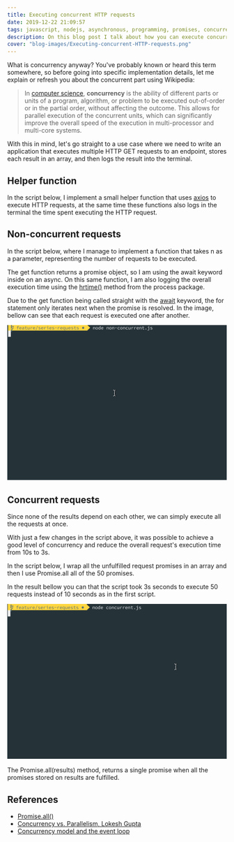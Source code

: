 ```yaml
---
title: Executing concurrent HTTP requests
date: 2019-12-22 21:09:57
tags: javascript, nodejs, asynchronous, programming, promises, concurrency
description: On this blog post I talk about how you can execute concurrent HTTP requests using Promises and async/await.
cover: "blog-images/Executing-concurrent-HTTP-requests.png"
---
```


What is concurrency anyway? You've probably known or heard this term somewhere, so before going into specific implementation details, let me explain or refresh you about the concurrent part using Wikipedia:

>In [computer science](https://en.wikipedia.org/wiki/Computer_science), **concurrency** is the ability of different parts or units of a program, algorithm, or problem to be executed out-of-order or in the partial order, without affecting the outcome. This allows for parallel execution of the concurrent units, which can significantly improve the overall speed of the execution in multi-processor and multi-core systems.


With this in mind, let's go straight to a use case where we need to write an application that executes multiple HTTP GET requests to an endpoint, stores each result in an array, and then logs the result into the terminal.

## Helper function

In the script below, I implement a small helper function that uses [axios](https://www.npmjs.com/package/axios) to execute HTTP requests, at the same time these functions also logs in the terminal the time spent executing the HTTP request.



<script src="https://gist.github.com/flowck/9e422fe9ac958f42bfbaeee65dbcdc77.js"></script>



## Non-concurrent requests

In the script below, where I manage to implement a function that takes n as a parameter, representing the number of requests to be executed. 

The get function returns a promise object, so I am using the await keyword inside on an async. On this same function, I am also logging the overall execution time using the [hrtime()](https://nodejs.org/api/process.html#process_process_hrtime_time) method from the process package.



<script src="https://gist.github.com/flowck/6dcedb5e2fc5bc2153752c8fa6b46403.js"></script>



Due to the get function being called straight with the [await](https://developer.mozilla.org/en-US/docs/Web/JavaScript/Reference/Operators/await) keyword, the for statement only iterates next when the promise is resolved. In the image, bellow can see that each request is executed one after another.



![Non concurrent](/blog/blog-images/non-concurrent.gif)



## Concurrent requests

Since none of the results depend on each other, we can simply execute all the requests at once. 

With just a few changes in the script above, it was possible to achieve a good level of concurrency and reduce the overall request's execution time from 10s to 3s.

In the script below, I wrap all the unfulfilled request promises in an array and then I use Promise.all all of the 50 promises. 



<script src="https://gist.github.com/flowck/fd04fb17ef771a808baa662044c17e1b.js"></script>



In the result bellow you can that the script took 3s seconds to execute 50 requests instead of 10 seconds as in the first script.



![Concurrent requests](/blog/blog-images/concurrent.gif)



The Promise.all(results) method, returns a single promise when all the promises stored on results are fulfilled.

 

## References

* [Promise.all()](https://developer.mozilla.org/en-US/docs/Web/JavaScript/Reference/Global_Objects/Promise/all)
* [Concurrency vs. Parallelism, Lokesh Gupta](https://howtodoinjava.com/java/multi-threading/concurrency-vs-parallelism/)
* [Concurrency model and the event loop](https://developer.mozilla.org/en-US/docs/Web/JavaScript/EventLoop)